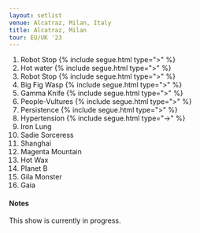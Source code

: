 ```yaml
---
layout: setlist
venue: Alcatraz, Milan, Italy
title: Alcatraz, Milan
tour: EU/UK '23
---
```


1. Robot Stop
   {% include segue.html type=">" %}
2. Hot water
   {% include segue.html type=">" %}
3. Robot Stop
   {% include segue.html type=">" %}
4. Big Fig Wasp
   {% include segue.html type=">" %}
5. Gamma Knife
   {% include segue.html type=">" %}
6. People-Vultures
   {% include segue.html type=">" %}
7. Persistence
   {% include segue.html type=">" %}
8. Hypertension
   {% include segue.html type="->" %}
9. Iron Lung
10. Sadie Sorceress
11. Shanghai
12. Magenta Mountain
13. Hot Wax
14. Planet B
15. Gila Monster
16. Gaia


<!--snippet-->

#### Notes
This show is currently in progress. 
